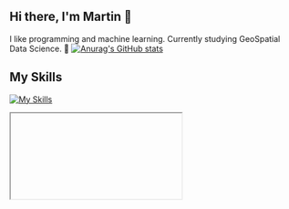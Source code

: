 ## Hi there, I'm Martin 👋
I like programming and machine learning. Currently studying GeoSpatial Data Science. 🤗
[![Anurag's GitHub stats](https://github-readme-stats.vercel.app/api?username=marts-dev)](https://github.com/anuraghazra/github-readme-stats)
## My Skills
[![My Skills](https://skillicons.dev/icons?i=c,cpp,python,tensorflow,git,nextjs&perline=3)](https://skillicons.dev)
<iframe><div data-iframe-width="150" data-iframe-height="270" data-share-badge-id="91d5713c-b969-4f7c-a433-a930fc94f204" data-share-badge-host="https://www.credly.com"></div><script type="text/javascript" async src="//cdn.credly.com/assets/utilities/embed.js"></script></iframe>
<!--
**marts-dev/marts-dev** is a ✨ _special_ ✨ repository because its `README.md` (this file) appears on your GitHub profile.

Here are some ideas to get you started:

- 🔭 I’m currently working on ...
- 🌱 I’m currently learning ...
- 👯 I’m looking to collaborate on ...
- 🤔 I’m looking for help with ...
- 💬 Ask me about ...
- 📫 How to reach me: ...
- 😄 Pronouns: ...
- ⚡ Fun fact: ...
-->
